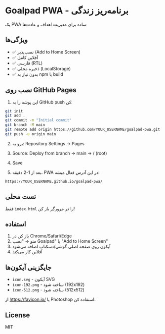# Goalpad PWA - برنامه‌ریز زندگی

یک PWA ساده برای مدیریت اهداف و عادت‌ها

## ویژگی‌ها

- ✅ نصب‌پذیر (Add to Home Screen)
- ✅ آفلاین کامل
- ✅ فارسی (RTL)
- ✅ ذخیره محلی (LocalStorage)
- ✅ بدون نیاز به npm یا build

## نصب روی GitHub Pages

1. این پوشه را به GitHub push کن:
```bash
git init
git add .
git commit -m "Initial commit"
git branch -M main
git remote add origin https://github.com/YOUR_USERNAME/goalpad-pwa.git
git push -u origin main
```

2. برو به: Repository Settings → Pages
3. Source: Deploy from branch → main → / (root)
4. Save

5. بعد از 1-2 دقیقه، PWA در این آدرس فعال میشه:
```
https://YOUR_USERNAME.github.io/goalpad-pwa/
```

## تست محلی

فقط `index.html` را در مرورگر باز کن!

## استفاده

1. باز کن در Chrome/Safari/Edge
2. منو → "نصب Goalpad" یا "Add to Home Screen"
3. آیکون روی صفحه اصلی گوشی/دسکتاپ اضافه می‌شود
4. آفلاین کار می‌کند

## جایگزینی آیکون‌ها

- `icon.svg` - آیکون SVG
- `icon-192.png` - ساخته شود (192x192)
- `icon-512.png` - ساخته شود (512x512)

از https://favicon.io/ یا Photoshop استفاده کن.

## License

MIT
